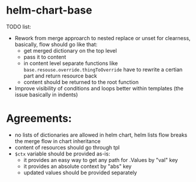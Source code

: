 # helm-chart-base

TODO list:
- Rework from merge approarch to nested replace or unset for clearness, basically, flow should go like that:
    - get merged dictionary on the top level
    - pass it to content
    - in content level separate functions like `base.resouse.override.thingToOverride` have to rewrite a certian part and return resource back
    - content should be returned to the root function
- Improve visibility of conditions and loops better within templates (the issue basically in indents)

# Agreements:
  - no lists of dictionaries are allowed in helm chart, helm lists flow breaks the merge flow in chart inheritance
  - content of resources should go through tpl
  - `$ctx` variable should be provided as-is:
    - it provides an easy way to get any path for .Values by "val" key
    - it provides an absolute context by "abs" key
    - updated values should be provided separately
